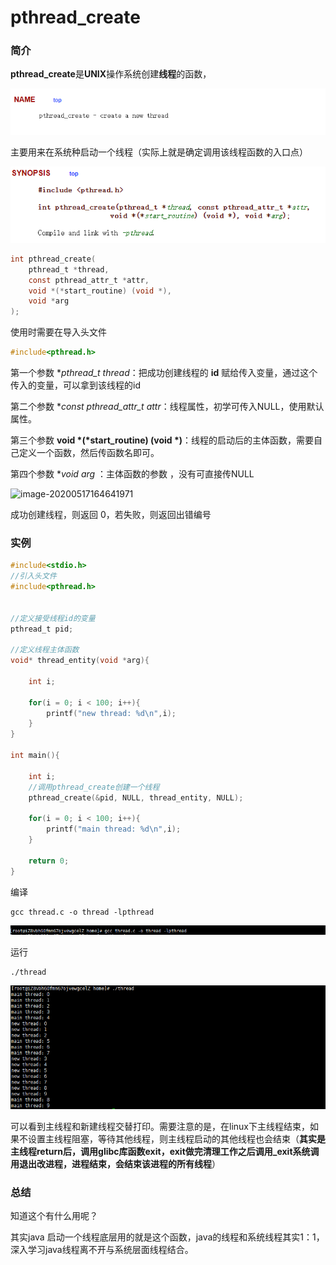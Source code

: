 # pthread_create

### 简介

**pthread_create**是**UNIX**操作系统创建**线程**的函数，

![image-20200517164448219](./NoteImg/image-20200517164448219.png)

主要用来在系统种启动一个线程（实际上就是确定调用该线程函数的入口点）

![image-20200517164654712](./NoteImg/image-20200517164654712.png)

```c
int pthread_create(
    pthread_t *thread, 
    const pthread_attr_t *attr,
    void *(*start_routine) (void *), 
    void *arg
);
```

使用时需要在导入头文件

```c
#include<pthread.h>
```

第一个参数 **pthread_t *thread**：把成功创建线程的 **id** 赋给传入变量，通过这个传入的变量，可以拿到该线程的id

第二个参数 **const pthread_attr_t *attr**：线程属性，初学可传入NULL，使用默认属性。

第三个参数 **void *(*start_routine) (void *)**：线程的启动后的主体函数，需要自己定义一个函数，然后传函数名即可。

第四个参数 **void *arg** ：主体函数的参数 ，没有可直接传NULL

![image-20200517164641971](C:\Users\Playwi0\AppData\Roaming\Typora\typora-user-images\image-20200517164641971.png)

成功创建线程，则返回 0，若失败，则返回出错编号



### 实例

```c
#include<stdio.h>
//引入头文件
#include<pthread.h>


//定义接受线程id的变量
pthread_t pid;

//定义线程主体函数
void* thread_entity(void *arg){
    
    int i;
    
    for(i = 0; i < 100; i++){
        printf("new thread: %d\n",i);
    }
}

int main(){
    
    int i;
    //调用pthread_create创建一个线程
    pthread_create(&pid, NULL, thread_entity, NULL);
    
    for(i = 0; i < 100; i++){
        printf("main thread: %d\n",i);
    }
    
    return 0;
}
```

编译

```shell
gcc thread.c -o thread -lpthread
```

![image-20200517173757175](./NoteImg/image-20200517173757175.png)

运行

```shell
./thread
```

![image-20200517173838321](./NoteImg/image-20200517173838321.png)

可以看到主线程和新建线程交替打印。需要注意的是，在linux下主线程结束，如果不设置主线程阻塞，等待其他线程，则主线程启动的其他线程也会结束（**其实是主线程return后，调用glibc库函数exit，exit做完清理工作之后调用_exit系统调用退出改进程，进程结束，会结束该进程的所有线程**）



### 总结

知道这个有什么用呢？

其实java 启动一个线程底层用的就是这个函数，java的线程和系统线程其实1：1，深入学习java线程离不开与系统层面线程结合。